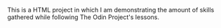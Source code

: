 This is a HTML project in which I am demonstrating the amount of skills gathered while following The Odin Project's lessons.